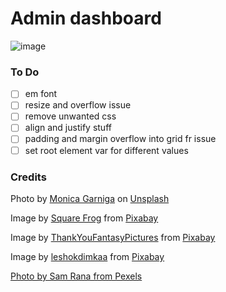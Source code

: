 # Admin dashboard

![image](https://user-images.githubusercontent.com/93701274/227803655-fd356af1-b759-4e33-938c-60a48c7ed9ed.png)


### To Do

- [ ] em font
- [ ] resize and overflow issue
- [ ] remove unwanted css
- [ ] align and justify stuff
- [ ] padding and margin overflow into grid fr issue
- [ ] set root element var for different values

### Credits

Photo by <a href="https://unsplash.com/@dolis_ly?utm_source=unsplash&utm_medium=referral&utm_content=creditCopyText">Monica Garniga</a> on <a href="https://unsplash.com/wallpapers/art/cartoon?utm_source=unsplash&utm_medium=referral&utm_content=creditCopyText">Unsplash</a>

Image by <a href="https://pixabay.com/users/squarefrog-9690118/?utm_source=link-attribution&amp;utm_medium=referral&amp;utm_campaign=image&amp;utm_content=6639547">Square Frog</a> from <a href="https://pixabay.com//?utm_source=link-attribution&amp;utm_medium=referral&amp;utm_campaign=image&amp;utm_content=6639547">Pixabay</a>

Image by <a href="https://pixabay.com/users/thankyoufantasypictures-25472871/?utm_source=link-attribution&amp;utm_medium=referral&amp;utm_campaign=image&amp;utm_content=7755207">ThankYouFantasyPictures</a> from <a href="https://pixabay.com//?utm_source=link-attribution&amp;utm_medium=referral&amp;utm_campaign=image&amp;utm_content=7755207">Pixabay</a>

Image by <a href="https://pixabay.com/users/leshokdimkaa-22133220/?utm_source=link-attribution&amp;utm_medium=referral&amp;utm_campaign=image&amp;utm_content=6345511">leshokdimkaa</a> from <a href="https://pixabay.com//?utm_source=link-attribution&amp;utm_medium=referral&amp;utm_campaign=image&amp;utm_content=6345511">Pixabay</a>

<a href="https://www.pexels.com/photo/silhouette-of-man-800005/">
Photo by Sam Rana from Pexels</a>
